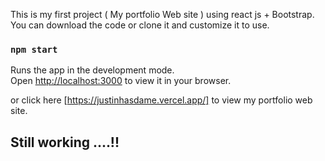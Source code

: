 This is my first project ( My portfolio Web site ) using react js + Bootstrap.
You can download the code or clone it and customize it to use.

### `npm start`

Runs the app in the development mode.\
Open [http://localhost:3000](http://localhost:3000) to view it in your browser.

or click here [https://justinhasdame.vercel.app/] to view my portfolio web site.

## Still working ....!!